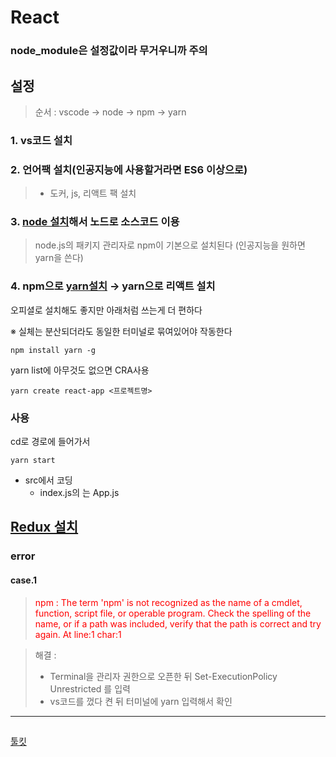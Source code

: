# React
### node_module은 설정값이라 무거우니까 주의
## 설정 
> 순서 : vscode → node → npm → yarn
### 1. vs코드 설치
### 2. 언어팩 설치(인공지능에 사용할거라면 ES6 이상으로)
> - 도커, js, 리액트 팩 설치   
### 3. <a href ="https://nodejs.org/ko/download/">node 설치</a>해서 노드로 소스코드 이용
> node.js의 패키지 관리자로 npm이 기본으로 설치된다 (인공지능을 원하면 yarn을 쓴다)
### 4. npm으로 <a href="https://yarnpkg.com/package/react">yarn설치</a> → yarn으로 리액트 설치
오피셜로 설치해도 좋지만 아래처럼 쓰는게 더 편하다<p>
※ 실체는 분산되더라도 동일한 터미널로 묶여있어야 작동한다 

    npm install yarn -g 

yarn list에 아무것도 없으면 CRA사용 

    yarn create react-app <프로젝트명>
### 사용
cd로 경로에 들어가서 

    yarn start
- src에서 코딩
  - index.js의 <App />는 App.js

##  
<a href ="https://ko.redux.js.org/introduction/getting-started/">Redux 설치</a>
---
### error
#### case.1 
> <p style=color:red>npm : The term 'npm' is not recognized as the name of a cmdlet, function, script file, or operable program. Check the spelling of the name, or if a path was included, verify that the path is correct and try again. At line:1 char:1</p>

> 해결 : <p>
> - Terminal을 관리자 권한으로 오픈한 뒤 Set-ExecutionPolicy Unrestricted 를 입력<div>
> - vs코드를 껐다 켠 뒤 터미널에 yarn 입력해서 확인

---
## 
<a href = "https://react-redux.js.org/tutorials/quick-start"> </a>
<a href = "https://redux-toolkit.js.org/usage/usage-guide">툴킷</a>
